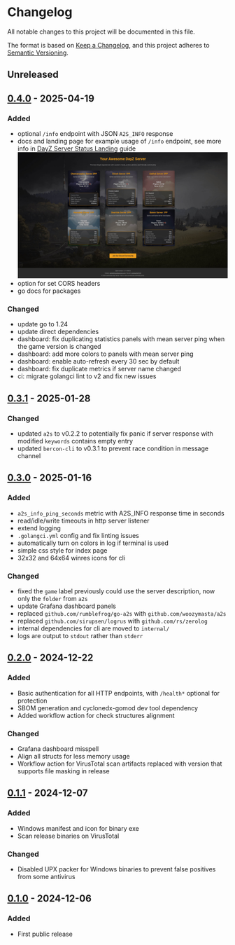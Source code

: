 # Changelog

All notable changes to this project will be documented in this file.

The format is based on [Keep a Changelog][],
and this project adheres to [Semantic Versioning][].

<!--
## Unreleased

### Added
### Changed
### Removed
-->

## Unreleased

## [0.4.0][] - 2025-04-19

### Added

* optional `/info` endpoint with JSON `A2S_INFO` response
* docs and landing page for example usage of `/info` endpoint,
  see more info in [DayZ Server Status Landing][landing guide] guide
  ![landing page]
* option for set CORS headers
* go docs for packages

### Changed

* update go to 1.24
* update direct dependencies
* dashboard: fix duplicating statistics panels with mean server ping when
  the game version is changed
* dashboard: add more colors to panels with mean server ping
* dashboard: enable auto-refresh every 30 sec by default
* dashboard: fix duplicate metrics if server name changed
* ci: migrate golangci lint to v2 and fix new issues

[landing guide]: https://github.com/WoozyMasta/dayz-exporter/blob/master/info-page/README.md
[landing page]: https://raw.githubusercontent.com/WoozyMasta/dayz-exporter/master/info-page/example.jpg
[0.4.0]: https://github.com/WoozyMasta/dayz-exporter/compare/v0.4.0...v0.3.1

## [0.3.1][] - 2025-01-28

### Changed

* updated `a2s` to v0.2.2 to potentially fix panic if server response with
  modified `keywords` contains empty entry
* updated `bercon-cli` to v0.3.1 to prevent race condition in message channel

[0.3.1]: https://github.com/WoozyMasta/dayz-exporter/compare/v0.3.0...v0.3.1

## [0.3.0][] - 2025-01-16

### Added

* `a2s_info_ping_seconds` metric with A2S_INFO response time in seconds
* read/idle/write timeouts in http server listener
* extend logging
* `.golangci.yml` config and fix linting issues
* automatically turn on colors in log if terminal is used
* simple css style for index page
* 32x32 and 64x64 winres icons for cli

### Changed

* fixed the `game` label previously could use the server description,
  now only the `folder` from `a2s`
* update Grafana dashboard panels
* replaced `github.com/rumblefrog/go-a2s` with `github.com/woozymasta/a2s`
* replaced `github.com/sirupsen/logrus` with `github.com/rs/zerolog`
* internal dependencies for cli are moved to `internal/`
* logs are output to `stdout` rather than `stderr`

[0.3.0]: https://github.com/WoozyMasta/dayz-exporter/compare/v0.2.0...v0.3.0

## [0.2.0][] - 2024-12-22

### Added

* Basic authentication for all HTTP endpoints,
  with `/health*` optional for protection
* SBOM generation and cyclonedx-gomod dev tool dependency
* Added workflow action for check structures alignment

### Changed

* Grafana dashboard misspell
* Align all structs for less memory usage
* Workflow action for VirusTotal scan artifacts replaced with version
  that supports file masking in release

[0.2.0]: https://github.com/WoozyMasta/dayz-exporter/compare/v0.1.1...v0.2.0

## [0.1.1][] - 2024-12-07

### Added

* Windows manifest and icon for binary exe
* Scan release binaries on VirusTotal

### Changed

* Disabled UPX packer for Windows binaries to prevent false
  positives from some antivirus

[0.1.1]: https://github.com/WoozyMasta/dayz-exporter/compare/v0.1.0...v0.1.1

## [0.1.0][] - 2024-12-06

### Added

* First public release

[0.1.0]: https://github.com/WoozyMasta/dayz-exporter/tree/v0.1.0

<!--links-->
[Keep a Changelog]: https://keepachangelog.com/en/1.1.0/
[Semantic Versioning]: https://semver.org/spec/v2.0.0.html
